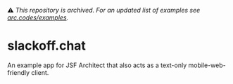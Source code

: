 ⚠️ *This repository is archived. For an updated list of examples see [arc.codes/examples](https://arc.codes/examples).*

# slackoff.chat

An example app for JSF Architect that also acts as a text-only mobile-web-friendly client. 
